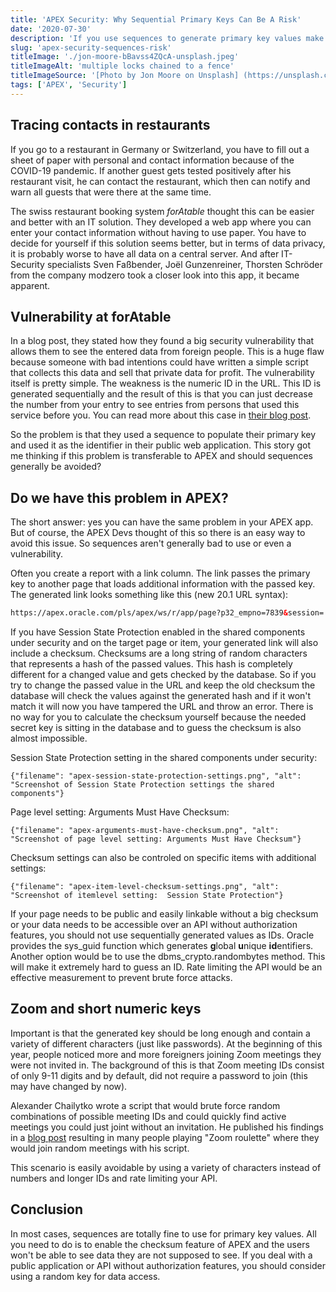 ```yaml
---
title: 'APEX Security: Why Sequential Primary Keys Can Be A Risk'
date: '2020-07-30'
description: 'If you use sequences to generate primary key values make sure you use the checksum feature of APEX. Otherwise, users can easily discover data they should not be able to see by raising or lowering the numeric ID in the URL.'
slug: 'apex-security-sequences-risk'
titleImage: './jon-moore-bBavss4ZQcA-unsplash.jpeg'
titleImageAlt: 'multiple locks chained to a fence'
titleImageSource: '[Photo by Jon Moore on Unsplash] (https://unsplash.com/s/photos/security?utm_source=unsplash&amp;utm_medium=referral&amp;utm_content=creditCopyText)'
tags: ['APEX', 'Security']
---
```


## Tracing contacts in restaurants

If you go to a restaurant in Germany or Switzerland, you have to fill out a sheet of paper with personal and contact information because of the COVID-19 pandemic. If another guest gets tested positively after his restaurant visit, he can contact the restaurant, which then can notify and warn all guests that were there at the same time.

The swiss restaurant booking system _forAtable_ thought this can be easier and better with an IT solution. They developed a web app where you can enter your contact information without having to use paper. You have to decide for yourself if this solution seems better, but in terms of data privacy, it is probably worse to have all data on a central server. And after IT-Security specialists Sven Faßbender, Joël Gunzenreiner, Thorsten Schröder from the company modzero took a closer look into this app, it became apparent.

## Vulnerability at forAtable

In a blog post, they stated how they found a big security vulnerability that allows them to see the entered data from foreign people. This is a huge flaw because someone with bad intentions could have written a simple script that collects this data and sell that private data for profit. The vulnerability itself is pretty simple. The weakness is the numeric ID in the URL. This ID is generated sequentially and the result of this is that you can just decrease the number from your entry to see entries from persons that used this service before you. You can read more about this case in [their blog post](https://www.modzero.com/modlog/archives/2020/07/06/mit_webapps_gegen_covid-19/index.html).

So the problem is that they used a sequence to populate their primary key and used it as the identifier in their public web application. This story got me thinking if this problem is transferable to APEX and should sequences generally be avoided?

## Do we have this problem in APEX?

The short answer: yes you can have the same problem in your APEX app. But of course, the APEX Devs thought of this so there is an easy way to avoid this issue. So sequences aren't generally bad to use or even a vulnerability.

Often you create a report with a link column. The link passes the primary key to another page that loads additional information with the passed key. The generated link looks something like this (new 20.1 URL syntax):

```xml
https://apex.oracle.com/pls/apex/ws/r/app/page?p32_empno=7839&session=...
```

If you have Session State Protection enabled in the shared components under security and on the target page or item, your generated link will also include a checksum. Checksums are a long string of random characters that represents a hash of the passed values. This hash is completely different for a changed value and gets checked by the database. So if you try to change the passed value in the URL and keep the old checksum the database will check the values against the generated hash and if it won't match it will now you have tampered the URL and throw an error. There is no way for you to calculate the checksum yourself because the needed secret key is sitting in the database and to guess the checksum is also almost impossible.

Session State Protection setting in the shared components under security:

```img-name
{"filename": "apex-session-state-protection-settings.png", "alt":  "Screenshot of Session State Protection settings the shared components"}
```

Page level setting: Arguments Must Have Checksum:

```img-name
{"filename": "apex-arguments-must-have-checksum.png", "alt":  "Screenshot of page level setting: Arguments Must Have Checksum"}
```

Checksum settings can also be controled on specific items with additional settings:

```img-name
{"filename": "apex-item-level-checksum-settings.png", "alt":  "Screenshot of itemlevel setting:  Session State Protection"}
```

If your page needs to be public and easily linkable without a big checksum or your data needs to be accessible over an API without authorization features, you should not use sequentially generated values as IDs. Oracle provides the sys_guid function which generates **g**lobal **u**nique **id**entifiers. Another option would be to use the dbms_crypto.randombytes method. This will make it extremely hard to guess an ID. Rate limiting the API would be an effective measurement to prevent brute force attacks.

## Zoom and short numeric keys

Important is that the generated key should be long enough and contain a variety of different characters (just like passwords). At the beginning of this year, people noticed more and more foreigners joining Zoom meetings they were not invited in. The background of this is that Zoom meeting IDs consist of only 9-11 digits and by default, did not require a password to join (this may have changed by now).

Alexander Chailytko wrote a script that would brute force random combinations of possible meeting IDs and could quickly find active meetings you could just joint without an invitation. He published his findings in a [blog post](https://research.checkpoint.com/2020/zoom-zoom-we-are-watching-you/) resulting in many people playing "Zoom roulette" where they would join random meetings with his script.

This scenario is easily avoidable by using a variety of characters instead of numbers and longer IDs and rate limiting your API.

## Conclusion

In most cases, sequences are totally fine to use for primary key values. All you need to do is to enable the checksum feature of APEX and the users won't be able to see data they are not supposed to see. If you deal with a public application or API without authorization features, you should consider using a random key for data access.

